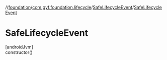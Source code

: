 //[foundation](../../../index.md)/[com.gyf.foundation.lifecycle](../index.md)/[SafeLifecycleEvent](index.md)/[SafeLifecycleEvent](-safe-lifecycle-event.md)

# SafeLifecycleEvent

[androidJvm]\
constructor()